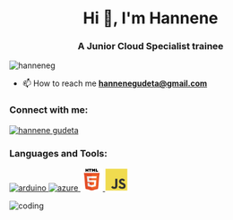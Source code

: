 <h1 align="center">Hi 👋, I'm Hannene</h1>
<h3 align="center">A Junior Cloud Specialist trainee</h3>


<p align="left"> <img src="https://komarev.com/ghpvc/?username=hanneneg&label=Profile%20views&color=0e75b6&style=flat" alt="hanneneg" /> </p>

- 📫 How to reach me **hannenegudeta@gmail.com**

<h3 align="left">Connect with me:</h3>
<p align="left">
<a href="https://linkedin.com/in/hannene gudeta" target="blank"><img align="center" src="https://raw.githubusercontent.com/rahuldkjain/github-profile-readme-generator/master/src/images/icons/Social/linked-in-alt.svg" alt="hannene gudeta" height="30" width="40" /></a>
</p>

<h3 align="left">Languages and Tools:</h3>
<p align="left"> <a href="https://www.arduino.cc/" target="_blank" rel="noreferrer"> <img src="https://cdn.worldvectorlogo.com/logos/arduino-1.svg" alt="arduino" width="40" height="40"/> </a> <a href="https://azure.microsoft.com/en-in/" target="_blank" rel="noreferrer"> <img src="https://www.vectorlogo.zone/logos/microsoft_azure/microsoft_azure-icon.svg" alt="azure" width="40" height="40"/> </a> <a href="https://www.w3.org/html/" target="_blank" rel="noreferrer"> <img src="https://raw.githubusercontent.com/devicons/devicon/master/icons/html5/html5-original-wordmark.svg" alt="html5" width="40" height="40"/> </a> <a href="https://developer.mozilla.org/en-US/docs/Web/JavaScript" target="_blank" rel="noreferrer"> <img src="https://raw.githubusercontent.com/devicons/devicon/master/icons/javascript/javascript-original.svg" alt="javascript" width="40" height="40"/> </a> </p>
<img align= "center" alt="coding"  src="https://cdn.dribbble.com/users/2579950/screenshots/6513091/cloud_400x300.gif">


